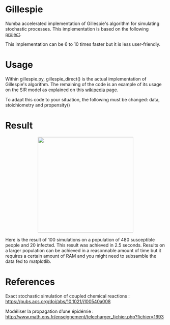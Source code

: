 # Gillespie
Numba accelerated implementation of Gillespie's algorithm for simulating stochastic processes. This implementation is based on the following [project](https://github.com/wefatherley/monte-carlo).

This implementation can be 6 to 10 times faster but it is less user-friendly.

# Usage
Within gillespie.py, gillespie_direct() is the actual implementation of Gillespie's algorithm. The remaining of the code is an example of its usage on the SIR model as explained on this [wikipedia](https://en.wikipedia.org/wiki/Gillespie_algorithm) page.

To adapt this code to your situation, the following must be changed: data, stoichiometry and propensity()

# Result
<div align="center">
    <img src=".github/SIR48020.png" width="300">
</div>

Here is the result of 100 simulations on a population of 480 susceptible people and 20 infected. This result was achieved in 2.5 seconds. Results on a larger population can be achieved in a reasonnable amount of time but it requires a certain amount of RAM and you might need to subsamble the data fed to matplotlib.

# References
Exact stochastic simulation of coupled chemical reactions : https://pubs.acs.org/doi/abs/10.1021/j100540a008

Modéliser la propagation d’une épidémie : http://www.math.ens.fr/enseignement/telecharger_fichier.php?fichier=1693
